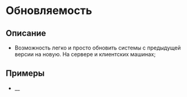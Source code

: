 # Обновляемость
## Описание
- Возможность легко и просто обновить системы с предыдущей версии на новую. На сервере и клиентских машинах;
## Примеры
- __